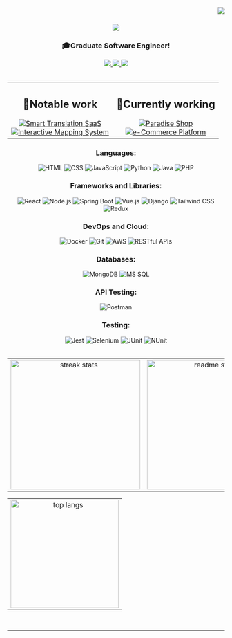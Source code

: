 <img align="right" src="https://komarev.com/ghpvc/?username=RyanL2004&color=blue&base=1000">

<h1 align="center">
    <img src="https://readme-typing-svg.herokuapp.com/?font=Righteous&size=35&center=true&vCenter=true&width=500&height=70&duration=4000&lines=Hi+There!+👋;+I'm+Rayan+Louahche!;" />
</h1>

<h3 align="center">🎓Graduate Software Engineer!</h3>
<div align="center"> 
  <a href="mailto:rayanlouahche2004@gmail.com">
    <img src="https://img.shields.io/badge/Gmail-333333?style=for-the-badge&logo=gmail&logoColor=red" />  
  </a>
  <a href="https://linkedin.com/in/rayan-louahche" target="_blank">
    <img src="https://img.shields.io/badge/LinkedIn-0077B5?style=for-the-badge&logo=linkedin&logoColor=white" />  
  </a>
  <a href="https://main.d3s5w6u882p2nt.amplifyapp.com/" target="_blank">
    <img src="https://img.shields.io/badge/Portfolio-FF5722?style=for-the-badge&logo=todoist&logoColor=white" />  
  </a>
</div>
<br />

<table align="center" width="100%">
  <tr>
  
<td align="center" width="50%">
      <h2>💼Notable work</h2>
      <a href="https://github.com/RyanL2004/Smart-Translation-SaaS.git" target="_blank">
        <img src="https://img.shields.io/badge/Smart%20Translation%20SaaS-%230045A0.svg?style=for-the-badge&logo=translation" alt="Smart Translation SaaS" />
      </a>
      <br />
      <a href="https://github.com/RyanL2004/tresa-urban-project.git" target="_blank">
        <img src="https://img.shields.io/badge/Interactive%20Mapping%20System-%232F6B32.svg?style=for-the-badge&logo=map" alt="Interactive Mapping System" />
      </a>
    </td>

        
<td align="center" width="50%">
      <h2>🔭Currently working</h2>
      <a href="https://github.com/RyanL2004/e-paradiseShopping" target="_blank">
        <img src="https://img.shields.io/badge/Paradise%20Shop-%232F6B32.svg?style=for-the-badge&logo=github" alt="Paradise Shop" />
      </a>
      <br />
      <a href="https://github.com/RyanL2004/e-Commerce-Platform" target="_blank">
        <img src="https://img.shields.io/badge/e--Commerce%20Platform-%230045A0.svg?style=for-the-badge&logo=github" alt="e-Commerce Platform" />
      </a>
    </td>
  </tr>
</table>

<div align="center">
  <h3>Languages:</h3>
  <img src="https://img.shields.io/badge/HTML-%23E34F26.svg?logo=html5&logoColor=white" alt="HTML" />
  <img src="https://img.shields.io/badge/CSS-%231572B6.svg?logo=css3&logoColor=white" alt="CSS" />
  <img src="https://img.shields.io/badge/JavaScript-%23F7DF1E.svg?logo=javascript&logoColor=black" alt="JavaScript" />
  <img src="https://img.shields.io/badge/Python-%233776AB.svg?logo=python&logoColor=white" alt="Python" />
  <img src="https://img.shields.io/badge/Java-%23007396.svg?logo=java&logoColor=white" alt="Java" />
  <img src="https://img.shields.io/badge/PHP-%23777BB4.svg?logo=php&logoColor=white" alt="PHP" />

  <h3>Frameworks and Libraries:</h3>
  <img src="https://img.shields.io/badge/React-%2361DAFB.svg?logo=react&logoColor=black" alt="React" />
  <img src="https://img.shields.io/badge/Node.js-%23339933.svg?logo=node.js&logoColor=white" alt="Node.js" />
  <img src="https://img.shields.io/badge/Spring%20Boot-%236DB33F.svg?logo=spring-boot&logoColor=white" alt="Spring Boot" />
  <img src="https://img.shields.io/badge/Vue.js-%234FC08D.svg?logo=vue.js&logoColor=white" alt="Vue.js" />
  <img src="https://img.shields.io/badge/Django-%23092E20.svg?logo=django&logoColor=white" alt="Django" />
  <img src="https://img.shields.io/badge/Tailwind%20CSS-%2306B6D4.svg?logo=tailwind-css&logoColor=white" alt="Tailwind CSS" />
  <img src="https://img.shields.io/badge/Redux-%23764ABC.svg?logo=redux&logoColor=white" alt="Redux" />

  <h3>DevOps and Cloud:</h3>
  <img src="https://img.shields.io/badge/Docker-%232496ED.svg?logo=docker&logoColor=white" alt="Docker" />
  <img src="https://img.shields.io/badge/Git-%23F05032.svg?logo=git&logoColor=white" alt="Git" />
  <img src="https://img.shields.io/badge/AWS-%23232F3E.svg?logo=amazon-aws&logoColor=white" alt="AWS" />
  <img src="https://img.shields.io/badge/RESTful%20APIs-%23000000.svg?logo=api&logoColor=white" alt="RESTful APIs" />

  <h3>Databases:</h3>
  <img src="https://img.shields.io/badge/MongoDB-%2347A248.svg?logo=mongodb&logoColor=white" alt="MongoDB" />
  <img src="https://img.shields.io/badge/MS%20SQL-%23CC2927.svg?logo=microsoft-sql-server&logoColor=white" alt="MS SQL" />

  <h3>API Testing:</h3>
  <img src="https://img.shields.io/badge/Postman-%23FF6C37.svg?logo=postman&logoColor=white" alt="Postman" />

  <h3>Testing:</h3>
  <img src="https://img.shields.io/badge/Jest-%23C21325.svg?logo=jest&logoColor=white" alt="Jest" />
  <img src="https://img.shields.io/badge/Selenium-%23043A7D.svg?logo=selenium&logoColor=white" alt="Selenium" />
  <img src="https://img.shields.io/badge/JUnit-%2325A162.svg?logo=junit5&logoColor=white" alt="JUnit" />
  <img src="https://img.shields.io/badge/NUnit-%23064C80.svg?logo=dotnet&logoColor=white" alt="NUnit" />
</div>

<br/>

<div>
  <table align="center" style="width: 100%; border-collapse: collapse;">
    <tr>
      <td align="center" width="50%" color="black">
         <img width=300 src="https://github-readme-streak-stats-salesp07.vercel.app/?user=RyanL2004&count_private=true&theme=react&border_radius=10&bgcolor=0D1117" alt="streak stats" />
      </td>
      <td align="center" width="50%">
        <img width=300 src="https://github-readme-stats-salesp07.vercel.app/api?username=RyanL2004&count_private=true&show_icons=true&theme=react&rank_icon=github&border_radius=10" alt="readme stats" />
      </td>
    </tr>
    </table>
    <table align="center" style="width: 100%; border-collapse: collapse;">
    <tr>
      <td colspan="2" align="center">
        <img width=250 src="https://github-readme-stats-salesp07.vercel.app/api/top-langs/?username=RyanL2004&hide=HTML&langs_count=8&layout=compact&theme=react&border_radius=10&size_weight=0.5&count_weight=0.5&exclude_repo=github-readme-stats" alt="top langs" />
      </td>
    </tr>
    </table>
</div>
  
    
</div>
<!--
<picture>
  <source media="(prefers-color-scheme: dark)" srcset="https://raw.githubusercontent.com/ryanl2004/ryanl2004/output/github-snake-dark.svg" />
  <source media="(prefers-color-scheme: light)" srcset="https://raw.githubusercontent.com/ryanl2004/ryanl2004/output/github-snake.svg" />
  <img alt="github-snake" src="https://raw.githubusercontent.com/ryanl2004/ryanl2004/output/github-snake.svg" />
</picture>
-->


<br/>

<hr/>

